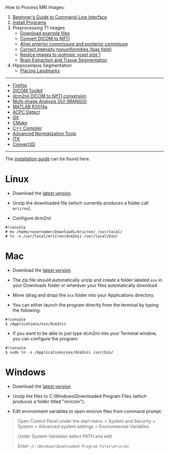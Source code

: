 How to Process MRI Images:

1. [Beginner's Guide to Command-Line Interface](begin_primer)
2. [Install Programs](Home)
3. Preprocessing T1 images
     * [Download example files](https://bitbucket.org/njhunsaker/preprocessing-t1-example)
     * [Convert DICOM to NIfTI](preprocessing_dcm2nii)
     * [Align anterior commissure and posterior commisure](preprocessing_acpcdetect)
     * [Correct intensity nonuniformities (bias field)](preprocessing_N4BiasFieldCorrection)
     * [Reslice images to isotropic voxel size 1](preprocessing_reslice)
     * [Brain Extraction and Tissue Segmentation](preprocessing_antscorticalthickness)
4. Hippocampus Segmentation
     * [Placing Landmarks](hpc_landmarks)

---------------------------------------

* [Firefox](install_firefox)
* [DICOM Toolkit](install_dcmtk)
* [dcm2nii DICOM to NIfTI conversion](install_dcm2nii)
* [Multi-image Analysis GUI (MANGO)](install_mango)
* [MATLAB R2014a](install_matlabR2014a)
* [ACPC Detect](install_acpcdetect)
* [Git](install_git)
* [CMake](install_cmake)
* [C++ Compiler](install_gcc)
* [Advanced Normalization Tools](install_ants)
* [ITK](install_itk)
* [Convert3D](install_convert3d)

---------------------------------------

The [installation guide](http://www.mccauslandcenter.sc.edu/mricro/mricron/install.html) can be found here.

# Linux

* Download the [latest version](http://www.mccauslandcenter.sc.edu/mricro/mricron/install.html). 

* Unzip the downloaded file (which currently produces a folder call `mricron`).

* Configure dcm2nii

```
#!console
# mv /home/<username>/Downloads/mricron/ /usr/local/
# ln -s /usr/local/mricron/dcm2nii /usr/local/bin/
```

# Mac

* Download the [latest version](http://www.nitrc.org/frs/download.php/5628/osx.zip).

* The zip file should automatically unzip and create a folder labeled `osx` in your Downloads folder or wherever your files automatically download.

* Move (drag and drop) the `osx` folder into your Applications directory.

* You can either launch the program directly from the terminal by typing the following:

```
#!console
$ /Applications/osx/dcm2nii
```

* If you want to be able to just type dcm2nii into your Terminal window, you can configure the program:

```
#!console
$ sudo ln -s /Applications/osx/dcm2nii /usr/bin/
```

# Windows

* Download the [latest version](http://www.nitrc.org/frs/download.php/5630/win.zip).

* Unzip the files to C:\Windows\Downloaded Program Files (which produces a folder titled "mricron").

* Edit environment variables to open mricron files from command prompt.

> Open Control Panel under the start menu > System and Security > System > Advanced system settings > Environmental Variables

> Under System Variables select PATH and edit

> Enter `;C:\Windows\Downloaded Program Files\mricron`